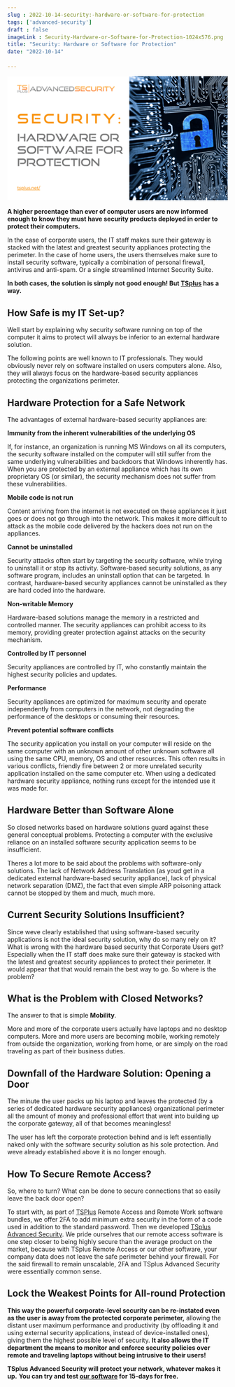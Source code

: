 ```yaml
---
slug : 2022-10-14-security:-hardware-or-software-for-protection
tags: ['advanced-security']
draft : false 
imageLink : Security-Hardware-or-Software-for-Protection-1024x576.png
title: "Security: Hardware or Software for Protection"
date: "2022-10-14"

---
```


[![title of article, logo and link, illustrated by picture of a computer chip with a padlock in its centre](./images/Security-Hardware-or-Software-for-Protection-1024x576.png)](https://tsplus.net/advanced-security/)

**A higher percentage than ever of computer users are now informed enough to know they must have security products deployed in order to protect their computers.**

In the case of corporate users, the IT staff makes sure their gateway is stacked with the latest and greatest security appliances protecting the perimeter. In the case of home users, the users themselves make sure to install security software, typically a combination of personal firewall, antivirus and anti-spam. Or a single streamlined Internet Security Suite.

**In both cases, the solution is simply not good enough! But [TSplus](https://tsplus.net/advanced-security/) has a way.**

## How Safe is my IT Set-up?

Well start by explaining why security software running on top of the computer it aims to protect will always be inferior to an external hardware solution.

The following points are well known to IT professionals. They would obviously never rely on software installed on users computers alone. Also, they will always focus on the hardware-based security appliances protecting the organizations perimeter.

## Hardware Protection for a Safe Network

The advantages of external hardware-based security appliances are:

**Immunity from the inherent vulnerabilities of the underlying OS**

If, for instance, an organization is running MS Windows on all its computers, the security software installed on the computer will still suffer from the same underlying vulnerabilities and backdoors that Windows inherently has. When you are protected by an external appliance which has its own proprietary OS (or similar), the security mechanism does not suffer from these vulnerabilities.

**Mobile code is not run**

Content arriving from the internet is not executed on these appliances it just goes or does not go through into the network. This makes it more difficult to attack as the mobile code delivered by the hackers does not run on the appliances.

**Cannot be uninstalled**

Security attacks often start by targeting the security software, while trying to uninstall it or stop its activity. Software-based security solutions, as any software program, includes an uninstall option that can be targeted. In contrast, hardware-based security appliances cannot be uninstalled as they are hard coded into the hardware.

**Non-writable Memory**

Hardware-based solutions manage the memory in a restricted and controlled manner. The security appliances can prohibit access to its memory, providing greater protection against attacks on the security mechanism.

**Controlled by IT personnel**

Security appliances are controlled by IT, who constantly maintain the highest security policies and updates.

**Performance**

Security appliances are optimized for maximum security and operate independently from computers in the network, not degrading the performance of the desktops or consuming their resources.

**Prevent potential software conflicts**

The security application you install on your computer will reside on the same computer with an unknown amount of other unknown software all using the same CPU, memory, OS and other resources. This often results in various conflicts, friendly fire between 2 or more unrelated security application installed on the same computer etc. When using a dedicated hardware security appliance, nothing runs except for the intended use it was made for.

## Hardware Better than Software Alone

So closed networks based on hardware solutions guard against these general conceptual problems. Protecting a computer with the exclusive reliance on an installed software security application seems to be insufficient.

Theres a lot more to be said about the problems with software-only solutions. The lack of Network Address Translation (as youd get in a dedicated external hardware-based security appliance), lack of physical network separation (DMZ), the fact that even simple ARP poisoning attack cannot be stopped by them and much, much more.

## Current Security Solutions Insufficient?

Since weve clearly established that using software-based security applications is not the ideal security solution, why do so many rely on it? What is wrong with the hardware based security that Corporate Users get? Especially when the IT staff does make sure their gateway is stacked with the latest and greatest security appliances to protect their perimeter. It would appear that that would remain the best way to go. So where is the problem?

## What is the Problem with Closed Networks?

The answer to that is simple  **Mobility**.

More and more of the corporate users actually have laptops and no desktop computers. More and more users are becoming mobile, working remotely from outside the organization, working from home, or are simply on the road traveling as part of their business duties.

## Downfall of the Hardware Solution: Opening a Door

The minute the user packs up his laptop and leaves the protected (by a series of dedicated hardware security appliances) organizational perimeter  all the amount of money and professional effort that went into building up the corporate gateway, all of that becomes meaningless!

The user has left the corporate protection behind and is left essentially naked only with the software security solution as his sole protection. And weve already established above it is no longer enough.

## How To Secure Remote Access?

So, where to turn? What can be done to secure connections that so easily leave the back door open?

To start with, as part of [TSPlus](https://tsplus.net/) Remote Access and Remote Work software bundles, we offer 2FA to add minimum extra security in the form of a code used in addition to the standard password. Then we developed [TSplus Advanced Security](https://tsplus.net/advanced-security/). We pride ourselves that our remote access software is one step closer to being highly secure than the average product on the market, because with TSplus Remote Access or our other software, your company data does not leave the safe perimeter behind your firewall. For the said firewall to remain unscalable, 2FA and TSplus Advanced Security were essentially common sense.

## Lock the Weakest Points for All-round Protection

**This way the powerful corporate-level security can be re-instated even as the user is away from the protected corporate perimeter,** allowing the distant user maximum performance and productivity (by offloading it and using external security applications, instead of device-installed ones), giving them the highest possible level of security. **It also allows the IT department the means to monitor and enforce security policies over remote and traveling laptops without being intrusive to their users!**

**TSplus Advanced Security will protect your network, whatever makes it up.** **You can try and test [our software](https://tsplus.net/) for 15-days for free.**
